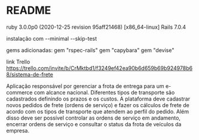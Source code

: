 # README

ruby 3.0.0p0 (2020-12-25 revision 95aff21468) [x86_64-linux]
Rails 7.0.4

instalação com --minimal --skip-test

gems adicionadas:
gem "rspec-rails"
gem "capybara"
gem "devise"

link Trello
https://trello.com/invite/b/CrMktbd1/f3249ef42ea90b6d659b69b924978b68/sistema-de-frete


Aplicação responsável por gerenciar a frota de entrega para um e-commerce com alcance nacional. Diferentes tipos de transporte são cadastrados definindo os prazos e os custos. A plataforma deve cadastrar novos pedidos de frete (ordens de serviço) e fazer os cálculos de frete de acordo com os tipos de transporte que atendem ao perfil do pedido. Além disso deve ser possível controlar as ordens de serviço em andamento, encerrar ordens de serviço e consultar o status da frota de veículos da empresa.
